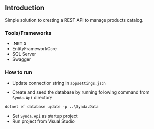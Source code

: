 ## Introduction

Simple solution to creating a REST API to manage products catalog.

### Tools/Frameworks
- .NET 5
- EntityFrameworkCore
- SQL Server 
- Swagger

### How to run
- Update connection string in `appsettings.json`

- Create and seed the database by running following command from `Synda.Api` directory
```
dotnet ef database update -p ..\Synda.Data
```

- Set `Synda.Api` as startup project
- Run project from Visual Studio